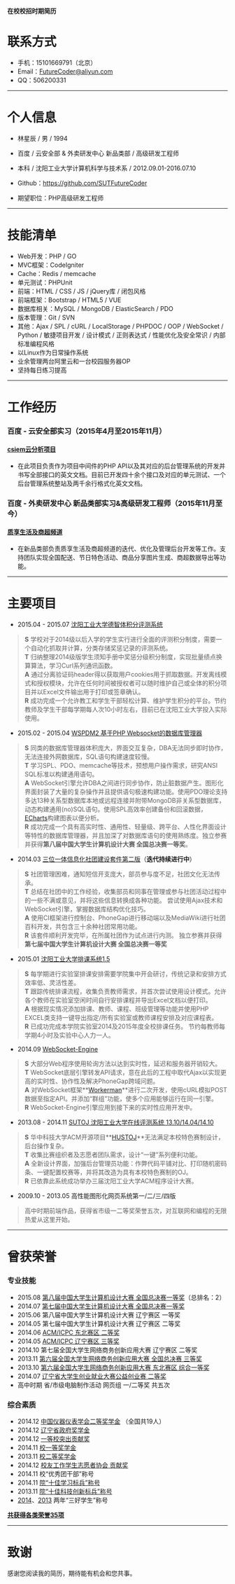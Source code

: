 **在校校招时期简历**
# 联系方式
* 手机：15101669791（北京）
* Email：<FutureCoder@aliyun.com>
* QQ：506200331

---

# 个人信息
* 林星辰 / 男 / 1994
* 百度 / 云安全部 & 外卖研发中心 新品类部 / 高级研发工程师
* 本科 / 沈阳工业大学计算机科学与技术系 / 2012.09.01-2016.07.10
* Github：<https://github.com/SUTFutureCoder>

* 期望职位：PHP高级研发工程师

---

# 技能清单
* Web开发：PHP / GO
* MVC框架：CodeIgniter
* Cache：Redis / memcache
* 单元测试：PHPUnit
* 前端：HTML / CSS / JS / jQuery库 / 闭包风格
* 前端框架：Bootstrap / HTML5 / VUE
* 数据库相关：MySQL / MongoDB / ElasticSearch / PDO
* 版本管理：Git / SVN
* 其他：Ajax / SPL / cURL / LocalStorage / PHPDOC / OOP / WebSocket / Python / 敏捷项目开发 / 设计模式 / 正则表达式 / 性能优化及安全常识 / 内部标准编程风格
* 以Linux作为日常操作系统 
* 业余管理两台阿里云和一台校园服务器OP
* 坚持每日练习提高

---

# 工作经历
### 百度 - 云安全部实习（2015年4月至2015年11月）
#### [csiem云分析项目](http://xi.baidu.com/)
* 在此项目负责作为项目中间件的PHP API以及其对应的后台管理系统的开发并书写全部接口的英文文档。目前已开发四十余个接口及对应的单元测试、一个后台管理系统整站及两千余行格式化英文文档。  

### 百度 - 外卖研发中心 新品类部实习&高级研发工程师（2015年11月至今）
#### [质享生活及商超频道](http://waimai.baidu.com/)
* 在新品类部负责质享生活及商超频道的迭代、优化及管理后台开发等工作。支持团队实现全国配送、节日特色活动、商品分享图片生成、商超数据导出等功能。  

---

# 主要项目
* 2015.04 - 2015.07 [沈阳工业大学德智体积分评测系统](https://github.com/SUTFutureCoder/sut_score)
> **S** 学校对于2014级以后入学的学生实行进行全面的评测积分制度，需要一个自动化抓取并计算，分类存储奖惩记录的评测系统。  
> **T** 归纳整理2014级版学生须知手册中奖惩分级积分制度，实现批量绩点换算算法，学习Curl系列通讯函数。  
> **A** 通过分离验证码header得以获取用户cookies用于抓取数据。开发离线模式和授权模块，允许在任何时间被授权者可以随时维护自己或全体的积分项目并以Excel文件输出用于打印或签章确认。  
> **R** 成功完成一个允许教工和学生干部轻松计算、维护学生积分的平台。节约教师及学生干部每学期每人次10小时左右，目前已在沈阳工业大学投入实际使用。  


* 2015.02 - 2015.04 [WSPDM2 基于PHP Websocket的数据库管理器](https://github.com/SUTFutureCoder/intelligence_server)
> **S** 同类的数据库管理器体积庞大，界面交互复杂，DBA无法同步即时协作，无法连接外网数据库，SQL语句构建速度较慢。  
> **T** 学习SPL、PDO、memcache等技术，预想用户操作需求，研究ANSI SQL标准以构建通用语句。  
> **A** WebSocket引擎允许DBA之间进行同步协作，防止脏数据产生。图形化界面封装了大量的复杂操作并且提供语句极速构建功能。使用PDO理论支持多达13种关系型数据库本地或远程连接并附带MongoDB非关系型数据库，动态构建通用(no)SQL语句。使用SPL高效率创建备份和回滚数据，[ECharts](https://github.com/ecomfe/echarts)构建图表以便分析。  
> **R** 成功完成一个具有高实时性、通用性、轻量级、跨平台、人性化界面设计等特性的数据库管理器，并且加深了对数据库语句的使用熟练度。独立参赛并获得**第八届中国大学生计算机设计大赛 全国总决赛一等奖**。  

* 2014.03  [三位一体信息化社团建设套件第二版](https://github.com/SUTFutureCoder/nws_v2)（**迭代持续进行中**） 
> **S** 社团管理困难，通知短信开支庞大，部员参与度不足，社团文化无法传承。  
> **T** 总结在社团中的工作经验，收集部员和同事在管理或参与社团活动过程中的一些不满或意见，并将这些信息转换成各种功能。 尝试使用Ajax技术和WebSocket引擎，掌握数据库结构优化技巧。  
> **A** 使用CI框架进行控制台、PhoneGap进行移动端以及MediaWiki进行社团百科开发，共包含三十余种社团常用功能。  
> **R** 该套件顺利开发完毕，在所属社团作为试点进行内测。 独立参赛并获得**第七届中国大学生计算机设计大赛 全国总决赛一等奖**   

* 2015.01 [沈阳工业大学排课系统1.5](https://github.com/SUTFutureCoder/paike1.5)
> **S** 每学期进行实验室排课安排需要学院集中开会研讨，传统记录和安排方式效率低、灵活性差。  
> **T** 跟踪传统排课流程，收集负责教师需求，并首次尝试使用设计模式。允许各个教师在实验室空闲时间自行安排课程并导出Excel文档以便打印。  
> **A** 根据现实情况添加排课、教师、课程、班级管理等功能并使用PHP EXCEL类支持一键导出指定/所有实验室或教师课程安排及对应课程表。  
> **R** 已成功完成本学院实验室2014及2015年度全校排课任务。 节约每教师每学期4小时及实验中心人力一人。 

* 2014.09 [WebSocket-Engine](https://github.com/SUTFutureCoder/WebSocket-Engine)
> **S** 大部分Web程序使用轮询方法以达到实时性，延迟和服务器开销较大。  
> **T** WebSocket底层引擎转发API请求，意在此后的工程中取代Ajax以实现更高的实时性、协作性及解决PhoneGap跨域问题。  
> **A** 对WebSocket框架**[Workerman](https://github.com/walkor/workerman)**进行二次开发，使用cURL模拟POST数据至指定API。并添加“群组”功能，使多个应用能够运行在同一引擎。  
> **R** WebSocket-Engine引擎应用到接下来的实时性应用开发中。  

* 2013.08 - 2014.11 [SUTOJ 沈阳工业大学在线评测系统 13.10/14.04/14.10](https://github.com/SUTFutureCoder/sutoj)
> **S** 华中科技大学ACM开源项目**[HUSTOJ](https://code.google.com/p/hustoj/)**无法满足本校特色赛制设计，后台操作复杂。  
> **T** 收集比赛组织者及志愿者团队需求，设计“一键”系列便利功能。  
> **A** 全新设计界面，加强后台管理员功能：作弊代码平铺对比、打印随机密码条、一键配置校赛等，并将其改造为具有本校特色赛制的OJ。  
> **R** 已依靠此系统成功举办三届沈阳工业大学ACM程序设计大赛。  


* 2009.10 - 2013.05 高性能图形化网页系统第一/二/三/四版  
> 高中时期前端作品，获得省市级一二等奖荣誉五次，对互联网和编程的无限热爱从这里开始。 

---

# 曾获荣誉
### 专业技能
* 2015.08 [第八届中国大学生计算机设计大赛 全国总决赛一等奖](https://raw.githubusercontent.com/SUTFutureCoder/resume/master/8th_gold_medal.jpg)（总排名：2）
* 2014.07 [第七届中国大学生计算机设计大赛 全国总决赛一等奖](https://github.com/SUTFutureCoder/resume/blob/master/7th_gold_medal.jpg)
* 2015.06 第八届中国大学生计算机设计大赛 辽宁赛区 一等奖
* 2014.05 第七届中国大学生计算机设计大赛 辽宁赛区 二等奖
* 2014.06 [ACM/ICPC 东北赛区 二等奖](https://github.com/SUTFutureCoder/resume/blob/master/ACM_second.jpg)  
* 2014.05 [ACM/ICPC 辽宁赛区 三等奖](https://github.com/SUTFutureCoder/resume/blob/master/ACM_third.jpg)  
* 2014.10 第七届全国大学生网络商务创新应用大赛 辽宁赛区 二等奖
* 2013.11 [第六届全国大学生网络商务创新应用大赛 全国总决赛 三等奖](https://github.com/SUTFutureCoder/resume/blob/master/E-commerce_third.jpg)  
* 2013.10 [第六届全国大学生网络商务创新应用大赛 东北赛区 综合一等奖](https://github.com/SUTFutureCoder/resume/blob/master/E-commerce_ace.jpg)  
* 2014.07 [辽宁省大学生创业就业大赛公益创业赛 二等奖](https://github.com/SUTFutureCoder/resume/blob/master/entrepreneurship.jpg)  
* 高中时期 省/市级电脑制作活动 网页组 一/二等奖 共五次

### 综合素质
* 2014.12 [中国仪器仪表学会二等奖学金](http://www.cis.org.cn/NewsDeltailed.aspx?id=554&PID=9)  （全国共19人）  
* 2014.12 [辽宁省政府奖学金](https://github.com/SUTFutureCoder/resume/blob/master/Provincial_Government_Scholarship.jpg)  
* 2014.12 [一等校突出贡献奖](https://github.com/SUTFutureCoder/resume/blob/master/Contribution.jpg)   
* 2014.11 [校一等奖学金](https://github.com/SUTFutureCoder/resume/blob/master/first_scholarship.jpg)  
* 2013.11 [校二等奖学金](https://github.com/SUTFutureCoder/resume/blob/master/second_scholarship.jpg)  
* 2014.12 [校友工作学生志愿者协会 贡献奖](https://github.com/SUTFutureCoder/resume/blob/master/volunteer.jpg)  
* 2014.11 校“优秀团干部”称号  
* 2014.11 [院“十佳学习标兵”称号](https://github.com/SUTFutureCoder/resume/blob/master/learning_model.jpg)  
* 2013.11 [院“十佳科技创新标兵”称号](https://github.com/SUTFutureCoder/resume/blob/master/technology_pacesetter.jpg)
* [2014](https://github.com/SUTFutureCoder/resume/blob/master/miyoshi_student.jpg)、[2013](https://github.com/SUTFutureCoder/resume/blob/master/miyoshi_student2.jpg)  两年“三好学生”称号

[**共获得各类荣誉35项**](https://github.com/SUTFutureCoder/resume/blob/master/college_awards.jpg)

---

# 致谢
感谢您阅读我的简历，期待能有机会和您共事。
